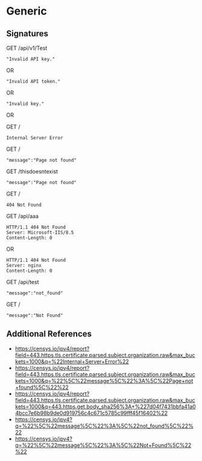 # Generic

## Signatures

GET /api/v1/Test

```
"Invalid API key."
```

OR

```
"Invalid API token." 
```

OR

```
"Invalid key."
```

OR

GET /

```
Internal Server Error
```

GET /

```
"message":"Page not found"
```

GET /thisdoesntexist

```
"message":"Page not found"
```

GET /

```
404 Not Found
```

GET /api/aaa

```
HTTP/1.1 404 Not Found
Server: Microsoft-IIS/8.5
Content-Length: 0
```

OR

```
HTTP/1.1 404 Not Found
Server: nginx
Content-Length: 0
```

GET /api/test

```
"message":"not_found"
```

GET /

```
"message":"Not Found"
```

## Additional References

- https://censys.io/ipv4/report?field=443.https.tls.certificate.parsed.subject.organization.raw&max_buckets=1000&q=%22Internal+Server+Error%22
- https://censys.io/ipv4/report?field=443.https.tls.certificate.parsed.subject.organization.raw&max_buckets=1000&q=%22%5C%22message%5C%22%3A%5C%22Page+not+found%5C%22%22
- https://censys.io/ipv4/report?field=443.https.tls.certificate.parsed.subject.organization.raw&max_buckets=1000&q=443.https.get.body_sha256%3A+%227d04f7431bbfa41a04bcc7e6b98b9de0d919756c4c671c5785c99fff45f16402%22
- https://censys.io/ipv4?q=%22%5C%22message%5C%22%3A%5C%22not_found%5C%22%22
- https://censys.io/ipv4?q=%22%5C%22message%5C%22%3A%5C%22Not+Found%5C%22%22